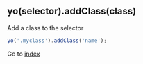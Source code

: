 ## yo(selector).addClass(class)

Add a class to the selector

```javascript
yo('.myclass').addClass('name');
```

Go to [index](index.md)